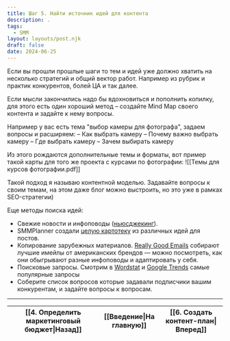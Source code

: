 ```yaml
---
title: Шаг 5. Найти источник идей для контента
description: .
tags:
  - SMM
layout: layouts/post.njk
draft: false
date: 2024-06-25
---
```

Если вы прошли прошлые шаги то тем и идей уже должно хватить на несколько стратегий и общий вектор работ. Например из рубрик и практик конкурентов, болей ЦА и так далее.

Если мысли закончились надо бы вдохновиться и пополнить копилку, для этого есть один хороший метод – создайте Mind Map своего контента и задайте к нему вопросы.

Например у вас есть тема "выбор камеры для фотографа", задаем вопросы и расширяем:
– Как выбрать камеру
– Почему важно выбрать камеру
– Где выбрать камеру
– Зачем выбирать камеру

Из этого рождаются дополнительные темы и форматы, вот пример такой карты для того же проекта с курсами по фотографии:
![[Темы для курсов фотографии.pdf]]

Такой подход я называю контентной моделью. Задавайте вопросы к своим темам, на этом даже блог можно выстроить, но это уже в рамках SEO-стратегии)

Еще методы поиска идей:
- Свежие новости и инфоповоды ([ньюсджекинг](https://texterra.ru/blog/chto-takoe-nyusdzheking-rossiyskie-primery-sovety-i-chek-listy.html?roistat_visit=315180#h2-2)). 
- SMMPlanner создали [целую картотеку](https://cards.smmplanner.com/?roistat_visit=315180) из различных идей для постов.
- Копирование зарубежных материалов. [Really Good Emails](https://reallygoodemails.com/?roistat_visit=315180) собирают лучшие имейлы от американских брендов — можно посмотреть, как они обыгрывают разные инфоповоды и адаптировать у себя.
- Поисковые запросы. Смотрим в [Wordstat](https://wordstat.yandex.ru/?roistat_visit=315180) и [Google Trends](https://trends.google.ru/trends/?roistat_visit=315180) самые популярные запросы
- Соберите список вопросов которые задавали подписчики вашим конкурентам, и задайте вопросы к вопросам.


<hr>

| [[4. Определить маркетинговый бюджет\|Назад]] | [[Введение\|На главную]] | [[6. Создать контент-план\|Вперед]] |
| --------------------------------------------- | ------------------------ | ----------------------------------- |
